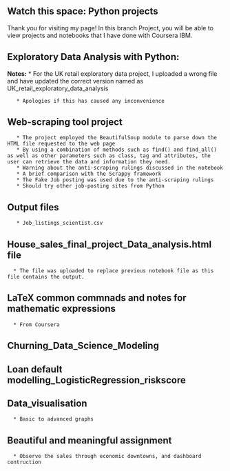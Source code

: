 ## Watch this space: Python projects 
Thank you for visiting my page! In this branch Project, you will be able to view projects and notebooks that I have done with Coursera IBM.

## Exploratory Data Analysis with Python:
**Notes:**
       * For the UK retail exploratory data project, I uploaded a wrong file and have updated the correct version named as UK_retail_exploratory_data_analysis

       * Apologies if this has caused any inconvenience
       
## Web-scraping tool project
       * The project employed the BeautifulSoup module to parse down the HTML file requested to the web page 
       * By using a combination of methods such as find() and find_all() as well as other parameters such as class, tag and attributes, the user can retrieve the data and information they need.
       * Warning about the anti-scraping rulings discussed in the notebook
       * A brief comparison with the Scrappy framework
       * The Fake Job posting was used due to the anti-scraping rulings
       * Should try other job-posting sites from Python 

## Output files
       * Job_listings_scientist.csv
## House_sales_final_project_Data_analysis.html file
      * The file was uploaded to replace previous notebook file as this file contains the output. 
## LaTeX common commnads and notes for mathematic expressions
      * From Coursera

## Churning_Data_Science_Modeling


## Loan default modelling_LogisticRegression_riskscore

## Data_visualisation 
      * Basic to advanced graphs 

## Beautiful and meaningful assignment 
      * Observe the sales through economic downtowns, and dashboard contruction




